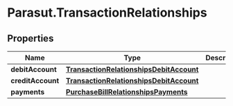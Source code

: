 # Parasut.TransactionRelationships

## Properties
Name | Type | Description | Notes
------------ | ------------- | ------------- | -------------
**debitAccount** | [**TransactionRelationshipsDebitAccount**](TransactionRelationshipsDebitAccount.md) |  | [optional] 
**creditAccount** | [**TransactionRelationshipsDebitAccount**](TransactionRelationshipsDebitAccount.md) |  | [optional] 
**payments** | [**PurchaseBillRelationshipsPayments**](PurchaseBillRelationshipsPayments.md) |  | [optional] 


